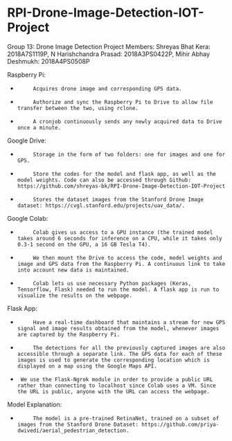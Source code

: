 # RPI-Drone-Image-Detection-IOT-Project
Group 13: Drone Image Detection
Project Members: Shreyas Bhat Kera: 2018A7S1119P, N Harishchandra Prasad: 2018A3PS0422P, Mihir Abhay Deshmukh: 2018A4PS0508P

Raspberry Pi:
-          Acquires drone image and corresponding GPS data.
-          Authorize and sync the Raspberry Pi to Drive to allow file transfer between the two, using rclone.
-          A cronjob continuously sends any newly acquired data to Drive once a minute.
Google Drive:
-          Storage in the form of two folders: one for images and one for GPS.
-          Store the codes for the model and flask app, as well as the model weights. Code can also be accessed through Github: https://github.com/shreyas-bk/RPI-Drone-Image-Detection-IOT-Project
-          Stores the dataset images from the Stanford Drone Image dataset: https://cvgl.stanford.edu/projects/uav_data/.
Google Colab:
-          Colab gives us access to a GPU instance (the trained model takes around 6 seconds for inference on a CPU, while it takes only 0.3-1 second on the GPU, a 16 GB Tesla T4).
-          We then mount the Drive to access the code, model weights and image and GPS data from the Raspberry Pi. A continuous link to take into account new data is maintained.
-          Colab lets us use necessary Python packages (Keras, Tensorflow, Flask) needed to run the model. A flask app is run to visualize the results on the webpage.
Flask App:
-          Have a real-time dashboard that maintains a stream for new GPS signal and image results obtained from the model, whenever images are captured by the Raspberry Pi.
-          The detections for all the previously captured images are also accessible through a separate link. The GPS data for each of these images is used to generate the corresponding location which is displayed on a map using the Google Maps API. 
-      We use the Flask-Ngrok module in order to provide a public URL rather than connecting to localhost since Colab uses a VM. Since the URL is public, anyone with the URL can access the webpage.
Model Explanation:
-          The model is a pre-trained RetinaNet, trained on a subset of images from the Stanford Drone Dataset: https://github.com/priya-dwivedi/aerial_pedestrian_detection.
